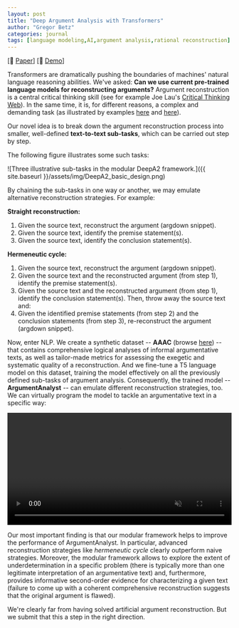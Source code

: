 ```yaml
---
layout: post
title: "Deep Argument Analysis with Transformers"
author: "Gregor Betz"
categories: journal
tags: [language modeling,AI,argument analysis,rational reconstruction]
---
```


[📝 [Paper](https://arxiv.org/abs/2110.01509)] [🤗 [Demo](https://huggingface.co/spaces/debatelab/deepa2-demo)]

Transformers are dramatically pushing the boundaries of machines' natural language reasoning abilities. We've asked: **Can we use current pre-trained language models for reconstructing arguments?** Argument reconstruction is a central critical thinking skill (see for example Joe Lau's [Critical Thinking Web](https://philosophy.hku.hk/think/)). In the same time, it is, for different reasons, a complex and demanding task (as illustrated by examples [here](https://argdown.org/guide/a-first-example.html) and [here](https://argumentationsanalyse.online/)). 

Our novel idea is to break down the argument reconstruction process into smaller, well-defined **text-to-text sub-tasks**, which can be carried out step by step. 

The following figure illustrates some such tasks:

![Three illustrative sub-tasks in the modular DeepA2 framework.]({{ site.baseurl }}/assets/img/DeepA2_basic_design.png)

By chaining the sub-tasks in one way or another, we may emulate alternative reconstruction strategies. For example:

**Straight reconstruction:**

1. Given the source text, reconstruct the argument (argdown snippet).
2. Given the source text, identify the premise statement(s).
3. Given the source text, identify the conclusion statement(s).

**Hermeneutic cycle:**

1. Given the source text, reconstruct the argument (argdown snippet).
2. Given the source text and the reconstructed argument (from step 1), identify the premise statement(s).
3. Given the source text and the reconstructed argument (from step 1), identify the conclusion statement(s). Then, throw away the source text and:
4. Given the identified premise statements (from step 2) and the conclusion statements (from step 3), re-reconstruct the argument (argdown snippet). 

Now, enter NLP. We create a synthetic dataset -- **AAAC** (browse [here](https://huggingface.co/datasets/debatelab/aaac)) -- that contains comprehensive logical analyses of informal argumentative texts, as well as tailor-made metrics for assessing the exegetic and systematic quality of a reconstruction. And we fine-tune a T5 language model on this dataset, training the model effectively on all the previously defined sub-tasks of argument analysis. Consequently, the trained model -- **ArgumentAnalyst** -- can emulate different reconstruction strategies, too. We can virtually program the model to tackle an argumentative text in a specific way:

<div style="width: 100%;">
<video muted autoplay controls style="width: 100%;">
    <source src="{{ site.baseur }}/assets/video/01_argumentanalyst_demo.mp4" type="video/mp4">
</video>
</div>


Our most important finding is that our modular framework helps to improve the performance of ArgumentAnalyst. In particular, advanced reconstruction strategies like *hermeneutic cycle* clearly outperform naive strategies. Moreover, the modular framework allows to explore the extent of underdetermination in a specific problem (there is typically more than one legitimate interpretation of an argumentative text) and, furthermore, provides informative second-order evidence for characterizing a given text (failure to come up with a coherent comprehensive reconstruction suggests that the original argument is flawed). 

We're clearly far from having solved artificial argument reconstruction. But we submit that this a step in the right direction.


